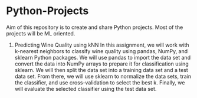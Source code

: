 # Python-Projects
Aim of this repository is to create and share Python projects. Most of the projects will be ML oriented.

1. Predicting Wine Quality using kNN 
   In this assignment, we will work with k-nearest neighbors to classify wine quality using pandas, NumPy, and sklearn Python packages. We will use pandas to import the data set and convert the data into NumPy arrays to prepare it for classification using sklearn. We will then split the data set into a training data set and a test data set. From there, we will use sklearn to normalize the data sets, train the classifier, and use cross-validation to select the best k. Finally, we will evaluate the selected classifier using the test data set. 
